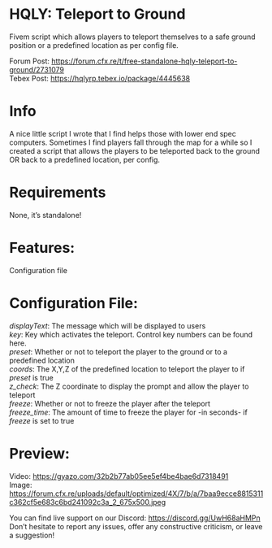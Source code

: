 # HQLY: Teleport to Ground
Fivem script which allows players to teleport themselves to a safe ground position or a predefined location as per config file.  

Forum Post: https://forum.cfx.re/t/free-standalone-hqly-teleport-to-ground/2731079  
Tebex Post: https://hqlyrp.tebex.io/package/4445638

# Info
A nice little script I wrote that I find helps those with lower end spec computers. Sometimes I find players fall through the map for a while so I created a script that allows the players to be teleported back to the ground OR back to a predefined location, per config.

# Requirements
None, it’s standalone!

# Features:
Configuration file

# Configuration File:
_displayText_: The message which will be displayed to users\
_key_: Key which activates the teleport. Control key numbers can be found here.\
_preset_: Whether or not to teleport the player to the ground or to a predefined location\
_coords_: The X,Y,Z of the predefined location to teleport the player to if *preset* is true\
_z_check_: The Z coordinate to display the prompt and allow the player to teleport\
_freeze_: Whether or not to freeze the player after the teleport\
_freeze_time_: The amount of time to freeze the player for -in seconds- if *freeze* is set to true  

# Preview:
Video: https://gyazo.com/32b2b77ab05ee5ef4be4bae6d7318491  
Image: https://forum.cfx.re/uploads/default/optimized/4X/7/b/a/7baa9ecce8815311c362cf5e683c6bd241092c3a_2_675x500.jpeg

You can find live support on our Discord: https://discord.gg/UwH68aHMPn  
Don’t hesitate to report any issues, offer any constructive criticism, or leave a suggestion!
